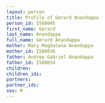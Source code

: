```yaml
---
layout: person
title: Profile of Gerard Anandappa
person_id: I500045
first_name: Gerard
last_name: Anandappa
full_name: Gerard Anandappa
mother: Mary Magdalena Anandappa
mother_id: I500036
father: Andrew Gabriel Anandappa
father_id: I500034
children:
children_ids:
partners:
partner_ids:
sex: M
---
```



